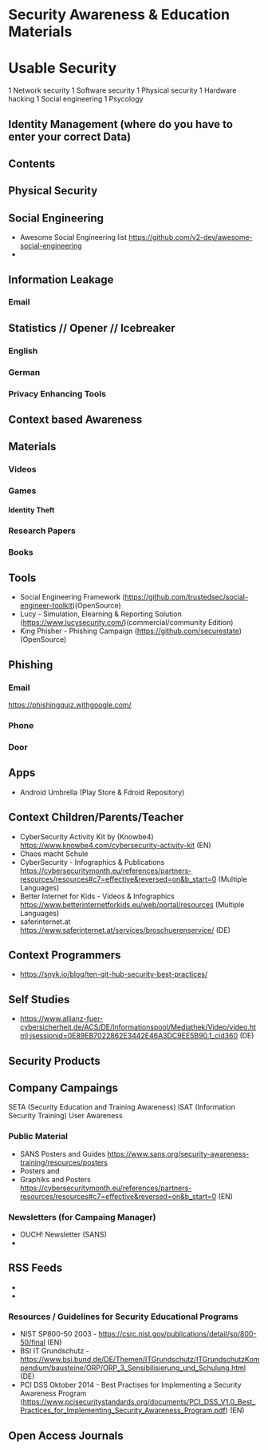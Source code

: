 # Security Awareness & Education Materials
# Usable Security

1 Network security
1 Software security
1 Physical security
1 Hardware hacking
1 Social engineering
1 Psycology

## Identity Management (where do you have to enter your correct Data)

## Contents

## Physical Security

## Social Engineering
* Awesome Social Engineering list https://github.com/v2-dev/awesome-social-engineering
*

## Information Leakage
### Email


## Statistics // Opener // Icebreaker
### English
### German


### Privacy Enhancing Tools



## Context based Awareness
## Materials
### Videos

### Games
#### Identity Theft
####


### Research Papers
### Books

## Tools
* Social Engineering Framework (https://github.com/trustedsec/social-engineer-toolkit)(OpenSource)
* Lucy - Simulation, Elearning & Reporting Solution (https://www.lucysecurity.com/)(commercial/community Edition)
* King Phisher - Phishing Campaign  (https://github.com/securestate) (OpenSource)

## Phishing <Fassetten>
### Email
https://phishingquiz.withgoogle.com/
### Phone
### Door

## Apps
* Android Umbrella (Play Store & Fdroid Repository)

## Context Children/Parents/Teacher
* CyberSecurity Activity Kit by (Knowbe4) https://www.knowbe4.com/cybersecurity-activity-kit (EN)
* Chaos macht Schule
* CyberSecurity - Infographics & Publications  https://cybersecuritymonth.eu/references/partners-resources/resources#c7=effective&reversed=on&b_start=0 (Multiple Languages)
* Better Internet for Kids - Videos & Infographics https://www.betterinternetforkids.eu/web/portal/resources (Multiple Languages)
* saferinternet.at https://www.saferinternet.at/services/broschuerenservice/ (DE)

## Context Programmers
* https://snyk.io/blog/ten-git-hub-security-best-practices/


## Self Studies
* https://www.allianz-fuer-cybersicherheit.de/ACS/DE/Informationspool/Mediathek/Video/video.html;jsessionid=0E89EB7022862E3442E46A3DC9EE5B90.1_cid360 (DE)


## Security Products

## Company Campaings
SETA (Security Education and Training Awareness)
ISAT (Information Security Training)
User Awareness

### Public Material
* SANS Posters and Guides https://www.sans.org/security-awareness-training/resources/posters
* Posters and
* Graphiks and Posters https://cybersecuritymonth.eu/references/partners-resources/resources#c7=effective&reversed=on&b_start=0 (EN)

### Newsletters (for Campaing Manager)
* OUCH! Newsletter (SANS)
*

## RSS Feeds
*
*

### Resources / Guidelines for Security Educational Programs
* NIST SP800-50 2003 -  https://csrc.nist.gov/publications/detail/sp/800-50/final (EN)
* BSI IT Grundschutz -https://www.bsi.bund.de/DE/Themen/ITGrundschutz/ITGrundschutzKompendium/bausteine/ORP/ORP_3_Sensibilisierung_und_Schulung.html (DE)
* PCI DSS Oktober 2014  - Best Practises for Implementing a Security Awareness Program (https://www.pcisecuritystandards.org/documents/PCI_DSS_V1.0_Best_Practices_for_Implementing_Security_Awareness_Program.pdf) (EN)


## Open Access Journals
